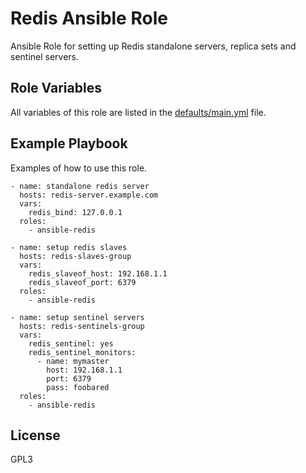 Redis Ansible Role
=========

Ansible Role for setting up Redis standalone servers, replica sets and sentinel servers.

Role Variables
--------------

All variables of this role are listed in the [defaults/main.yml](defaults/main.yml) file.

Example Playbook
----------------

Examples of how to use this role.

    - name: standalone redis server
      hosts: redis-server.example.com
      vars:
        redis_bind: 127.0.0.1
      roles:
        - ansible-redis

    - name: setup redis slaves
      hosts: redis-slaves-group
      vars:
        redis_slaveof_host: 192.168.1.1
        redis_slaveof_port: 6379
      roles:
        - ansible-redis

    - name: setup sentinel servers
      hosts: redis-sentinels-group
      vars:
        redis_sentinel: yes
        redis_sentinel_monitors:
          - name: mymaster
            host: 192.168.1.1
            port: 6379
            pass: foobared
      roles:
        - ansible-redis

License
-------

GPL3
